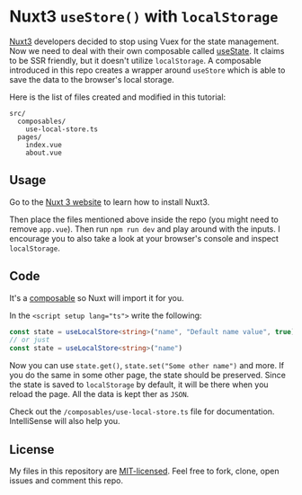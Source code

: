 # Nuxt3 `useStore()` with `localStorage`

[Nuxt3](https://v3.nuxtjs.org/) developers decided to stop using Vuex for the state management.
Now we need to deal with their own composable called [useState](https://v3.nuxtjs.org/docs/usage/state).
It claims to be SSR friendly, but it doesn't utilize `localStorage`. A composable introduced
in this repo creates a wrapper around `useStore` which is able to save the data to the browser's local storage.

Here is the list of files created and modified in this tutorial:
```
src/
  composables/
    use-local-store.ts
  pages/
    index.vue
    about.vue
```

## Usage

Go to the [Nuxt 3 website](https://v3.nuxtjs.org/getting-started/installation) to learn how to install Nuxt3.

Then place the files mentioned above inside the repo (you might need to remove `app.vue`).
Then run `npm run dev` and play around with the inputs. I encourage you to also take a look
at your browser's console and inspect `localStorage`.

## Code

It's a [composable](https://v3.nuxtjs.org/docs/directory-structure/composables) so Nuxt will import it for you.

In the `<script setup lang="ts">` write the following:

```ts
const state = useLocalStore<string>("name", "Default name value", true)
// or just
const state = useLocalStore<string>("name")
```

Now you can use `state.get()`, `state.set("Some other name")` and more. If you do the same in some other page, the state should be preserved. Since the state is saved to `localStorage` by default, it will be
there when you reload the page. All the data is kept ther as `JSON`.

Check out the `/composables/use-local-store.ts` file for documentation. IntelliSense will also help you.

## License

My files in this repository are [MIT-licensed](https://mit-license.org/). Feel free to fork, clone, open issues and comment this repo.